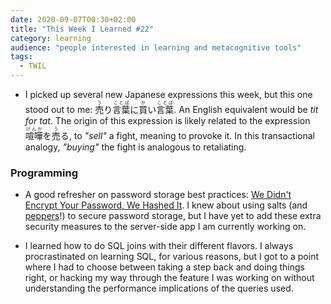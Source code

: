 ```yaml
---
date: 2020-09-07T00:30+02:00
title: "This Week I Learned #22"
category: learning
audience: "people interested in learning and metacognitive tools"
tags:
  - TWIL
---
```


* I picked up several new Japanese expressions this week, but this one stood out to me: <ruby><rb>売</rb><rp>(</rp><rt>う</rt><rp>)</rp></ruby>り<ruby><rb>言葉</rb><rp>(</rp><rt>ことば</rt><rp>)</rp></ruby>に<ruby><rb>買</rb><rp>(</rp><rt>か</rt><rp>)</rp></ruby>い<ruby><rb>言葉</rb><rp>(</rp><rt>ことば</rt><rp>)</rp></ruby>. An English equivalent would be _tit for tat_. The origin of this expression is likely related to the expression <ruby><rb>喧嘩</rb><rp>(</rp><rt>けんか</rt><rp>)</rp></ruby>を<ruby><rb>売</rb><rp>(</rp><rt>う</rt><rp>)</rp></ruby>る, to _"sell"_ a fight, meaning to provoke it. In this transactional analogy, _"buying"_ the fight is analogous to retaliating.

### Programming

* A good refresher on password storage best practices: [We Didn't Encrypt Your Password, We Hashed It](https://www.troyhunt.com/we-didnt-encrypt-your-password-we-hashed-it-heres-what-that-means/). I knew about using salts (and [peppers](https://dropbox.tech/security/how-dropbox-securely-stores-your-passwords)!) to secure password storage, but I have yet to add these extra security measures to the server-side app I am currently working on.

* I learned how to do SQL joins with their different flavors. I always procrastinated on learning SQL, for various reasons, but I got to a point where I had to choose between taking a step back and doing things right, or hacking my way through the feature I was working on without understanding the performance implications of the queries used.
